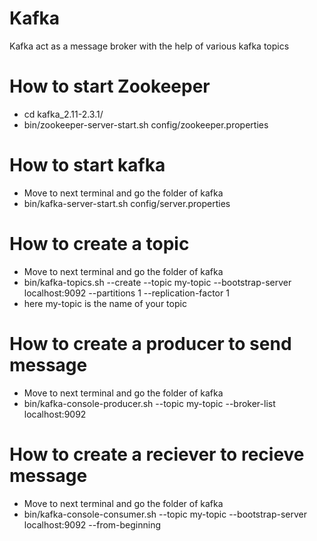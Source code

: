 # Kafka

Kafka act as a message broker with the help of various kafka topics

# How to start Zookeeper 

* cd kafka_2.11-2.3.1/
* bin/zookeeper-server-start.sh config/zookeeper.properties

# How to start kafka
* Move to next terminal and go the folder of kafka
* bin/kafka-server-start.sh config/server.properties 

# How to create a topic
* Move to next terminal and go the folder of kafka
* bin/kafka-topics.sh --create --topic my-topic --bootstrap-server localhost:9092 --partitions 1 --replication-factor 1 
* here my-topic is the name of your topic


# How to create a producer to send message
* Move to next terminal and go the folder of kafka
* bin/kafka-console-producer.sh --topic my-topic --broker-list localhost:9092

# How to create a reciever to recieve message
* Move to next terminal and go the folder of kafka
* bin/kafka-console-consumer.sh --topic my-topic --bootstrap-server localhost:9092 --from-beginning


